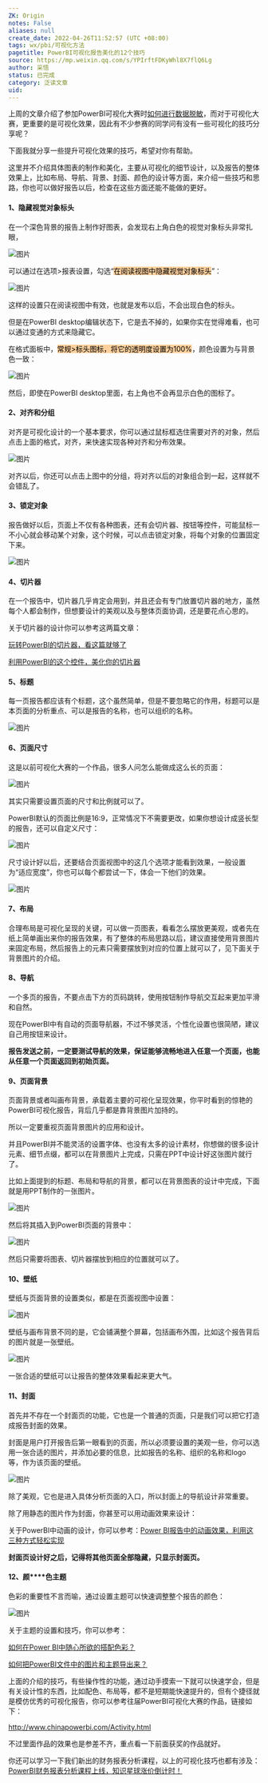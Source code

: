 ```yaml
---
ZK: Origin
notes: False
aliases: null
create_date: 2022-04-26T11:52:57 (UTC +08:00)
tags: wx/pbi/可视化方法
pagetitle: PowerBI可视化报告美化的12个技巧
source: https://mp.weixin.qq.com/s/YPIrftFDKyWhl8X7flQ6Lg
author: 采悟
status: 已完成
category: 泛读文章
uid: 
---
```


上周的文章介绍了参加PowerBI可视化大赛时[如何进行数据脱敏](http://mp.weixin.qq.com/s?__biz=MzA4MzQwMjY4MA==&mid=2484079875&idx=1&sn=597bad738cd8be8cc19e43e4ab5620c4&chksm=8e13a7d4b9642ec2afc378f86f46551085aefea39b96f87f2bcfcd5783a64379ba605b3be102&scene=21#wechat_redirect)，而对于可视化大赛，更重要的是可视化效果，因此有不少参赛的同学问有没有一些可视化的技巧分享呢？  

下面我就分享一些提升可视化效果的技巧，希望对你有帮助。

这里并不介绍具体图表的制作和美化，主要从可视化的细节设计，以及报告的整体效果上，比如布局、导航、背景、封面、颜色的设计等方面，来介绍一些技巧和思路，你也可以做好报告以后，检查在这些方面还能不能做的更好。

#### **1、隐藏视觉对象标头**

在一个深色背景的报告上制作好图表，会发现右上角白色的视觉对象标头非常扎眼，

![图片](https://mmbiz.qpic.cn/mmbiz_png/aHEbZtANQJNnvIqQHgS8ljhgBkW34mXuxJic6FXtichJwIVfewcYkmMWnmXyCz8NB40QgGn5TwaQLoW0y9hFepiaw/640?wx_fmt=png&wxfrom=5&wx_lazy=1&wx_co=1)

可以通过在选项>报表设置，勾选“<mark style="background: #FFB86CA6;">在阅读视图中隐藏视觉对象标头</mark>”：

![图片](https://mmbiz.qpic.cn/mmbiz_png/aHEbZtANQJNnvIqQHgS8ljhgBkW34mXuj3piafcpWLWT9dBxgcJob0T65DyCnxgsQr5qFAjH5c4ibZDKeH5p2EyA/640?wx_fmt=png&wxfrom=5&wx_lazy=1&wx_co=1)

这样的设置只在阅读视图中有效，也就是发布以后，不会出现白色的标头。

但是在PowerBI desktop编辑状态下，它是去不掉的，如果你实在觉得难看，也可以通过变通的方式来隐藏它。

在格式面板中，<mark style="background: #FFB86CA6;">常规>标头图标，将它的透明度设置为100%</mark>，颜色设置为与背景色一致：

![图片](https://mmbiz.qpic.cn/mmbiz_png/aHEbZtANQJNnvIqQHgS8ljhgBkW34mXuafTrs9SznvnTh5frhX6CB7SgtsmFdEQkvP6rarZibydoAyrfrOb4GJw/640?wx_fmt=png&wxfrom=5&wx_lazy=1&wx_co=1)

然后，即使在PowerBI desktop里面，右上角也不会再显示白色的图标了。

#### **2、对齐和分组**

对齐是可视化设计的一个基本要求，你可以通过鼠标框选住需要对齐的对象，然后点击上面的格式，对齐，来快速实现各种对齐和分布效果。

![图片](https://mmbiz.qpic.cn/mmbiz_png/aHEbZtANQJNnvIqQHgS8ljhgBkW34mXu9C8VNk5BBNGpk9FyYxdDJun1PmJOrle85HY2Ap8GCYa6D9f6ib7xywg/640?wx_fmt=png&wxfrom=5&wx_lazy=1&wx_co=1)

对齐以后，你还可以点击上图中的分组，将对齐以后的对象组合到一起，这样就不会错乱了。

#### **3、锁定对象**

报告做好以后，页面上不仅有各种图表，还有会切片器、按钮等控件，可能鼠标一不小心就会移动某个对象，这个时候，可以点击锁定对象，将每个对象的位置固定下来。

![图片](https://mmbiz.qpic.cn/mmbiz_png/aHEbZtANQJNnvIqQHgS8ljhgBkW34mXuEmr7lMSRcN5mdT0ukMoEOIBeay3xEG5Vf4b4ghkwly0deDTibTTagRw/640?wx_fmt=png&wxfrom=5&wx_lazy=1&wx_co=1)

#### **4、切片器**

在一个报告中，切片器几乎肯定会用到，并且还会有专门放置切片器的地方，虽然每个人都会制作，但想要设计的美观以及与整体页面协调，还是要花点心思的。

关于切片器的设计你可以参考这两篇文章：

[玩转PowerBI的切片器，看这篇就够了](http://mp.weixin.qq.com/s?__biz=MzA4MzQwMjY4MA==&mid=2484074560&idx=1&sn=7050c2194d5e0a5587ec6282ff17b4ad&chksm=8e0c5297b97bdb81d70e9a7ece3d0d557a1fe58fe7102ceedec734222a89777e8724f784acfe&scene=21#wechat_redirect)  

[利用PowerBI的这个控件，美化你的切片器](http://mp.weixin.qq.com/s?__biz=MzA4MzQwMjY4MA==&mid=2484073642&idx=1&sn=d4e57071dc6421b4bb2f0bc9fc1e51b2&chksm=8e0c5e7db97bd76b1e9de73326a5676b2b5aeca519c036bbc9a30ee7a15075145783e09c55b8&scene=21#wechat_redirect)  

#### **5、标题**

每一页报告都应该有个标题，这个虽然简单，但是不要忽略它的作用，标题可以是本页面的分析重点、可以是报告的名称，也可以组织的名称。

![图片](https://mmbiz.qpic.cn/mmbiz_png/aHEbZtANQJNnvIqQHgS8ljhgBkW34mXubsbMZMAtgJVtiatn28gr1iabwn5Bgic8xPUbrVCicDPbnlEgbFI7hY3iaicQ/640?wx_fmt=png&wxfrom=5&wx_lazy=1&wx_co=1)

#### **6、页面尺寸**

这是以前可视化大赛的一个作品，很多人问怎么能做成这么长的页面：  

![图片](https://mmbiz.qpic.cn/mmbiz_png/aHEbZtANQJPu3qgz7pfVFLSWSOyGp0t6lCz5F8wONdsnDTng1Cq96VRy1Es6DCoToUw44sD59T5brYBLgqhic8g/640?wx_fmt=png&wxfrom=5&wx_lazy=1&wx_co=1)

其实只需要设置页面的尺寸和比例就可以了。

PowerBI默认的页面比例是16:9，正常情况下不需要更改，如果你想设计成竖长型的报告，还可以自定义尺寸：

![图片](https://mmbiz.qpic.cn/mmbiz_png/aHEbZtANQJPu3qgz7pfVFLSWSOyGp0t6305pPP1ibPfle4r4QgEiaIAlQL5fW1ftmjHmnTQwbtpvuWoNyxHLrBTA/640?wx_fmt=png&wxfrom=5&wx_lazy=1&wx_co=1)

尺寸设计好以后，还要结合页面视图中的这几个选项才能看到效果，一般设置为“适应宽度”，你也可以每个都尝试一下，体会一下他们的效果。

![图片](https://mmbiz.qpic.cn/mmbiz_png/aHEbZtANQJPu3qgz7pfVFLSWSOyGp0t61Ta7q3rIlSNJ0icSBZrAPicalqSDubsHgXWpVmEJG0kJqGSBzBVByDxA/640?wx_fmt=png&wxfrom=5&wx_lazy=1&wx_co=1)

#### **7、布局**

合理布局是可视化呈现的关键，可以做一页图表，看看怎么摆放更美观，或者先在纸上简单画出来你的报告效果，有了整体的布局思路以后，建议直接使用背景图片来固定布局，然后报告上的元素只需要摆放到对应的位置上就可以了，见下面关于背景图片的介绍。  

#### **8、导航**

一个多页的报告，不要点击下方的页码跳转，使用按钮制作导航交互起来更加平滑和自然。

现在PowerBI中有自动的页面导航器，不过不够灵活，个性化设置也很简陋，建议自己用按钮来设计。

**报告发送之前，一定要测试导航的效果，保证能够流畅地进入任意一个页面，也能从任意一个页面返回到初始页面。**  

#### **9、页面背景**

页面背景或者叫画布背景，承载着主要的可视化呈现效果，你平时看到的惊艳的PowerBI可视化报告，背后几乎都是靠背景图片加持的。

所以一定要重视页面背景图片的应用和设计。

并且PowerBI并不能灵活的设置字体、也没有太多的设计素材，你想做的很多设计元素、细节点缀，都可以在背景图片上完成，只需在PPT中设计好这张图片就行了。

比如上面提到的标题、布局和导航的背景，都可以在背景图表的设计中完成，下面就是用PPT制作的一张图片。

![图片](https://mmbiz.qpic.cn/mmbiz_png/aHEbZtANQJNnvIqQHgS8ljhgBkW34mXuicvqUkvrf27M8Y1UwWFbpsibFxyaShsD5I7icrpkA0HNiaicRI2G3eiaAnOg/640?wx_fmt=png&wxfrom=5&wx_lazy=1&wx_co=1)

然后将其插入到PowerBI页面的背景中：

![图片](https://mmbiz.qpic.cn/mmbiz_png/aHEbZtANQJM2V42z6Z0yfB5UwSQUUxgPcl2OhIgPIxUsZia5LeNODiaGs07jibUn4Xs1CKBqowzIG1RhXMFZE2W6Q/640?wx_fmt=png&wxfrom=5&wx_lazy=1&wx_co=1)

然后只需要将图表、切片器摆放到相应的位置就可以了。

#### **10、壁纸**

壁纸与页面背景的设置类似，都是在页面视图中设置：

![图片](https://mmbiz.qpic.cn/mmbiz_png/aHEbZtANQJPu3qgz7pfVFLSWSOyGp0t6KK5mOYk4HbEvCH8TwNWl2D2ItAThMAyARLE2gY1tpibL2HMevDZA05Q/640?wx_fmt=png&wxfrom=5&wx_lazy=1&wx_co=1)

壁纸与画布背景不同的是，它会铺满整个屏幕，包括画布外围，比如这个报告背后的图片就是一张壁纸。

![图片](https://mmbiz.qpic.cn/mmbiz_png/aHEbZtANQJPu3qgz7pfVFLSWSOyGp0t6vU5ibBTOia9xSz4cjo7YCW0ZkQtRC4yRtD3ZLejwF8gYjpAYlJ4m6uJw/640?wx_fmt=png&wxfrom=5&wx_lazy=1&wx_co=1)

一张合适的壁纸可以让报告的整体效果看起来更大气。  

#### **11、封面**

首先并不存在一个封面页的功能，它也是一个普通的页面，只是我们可以把它打造成报告封面的效果。

封面是用户打开报告后第一眼看到的页面，所以必须要设置的美观一些，你可以选用一张合适的图片，并添加必要的信息，比如报告的名称、组织的名称和logo等，作为该页面的壁纸。

![图片](https://mmbiz.qpic.cn/mmbiz_png/aHEbZtANQJPu3qgz7pfVFLSWSOyGp0t60GQuXZia2hHA3S1GibYxNsbHypkfdYhhS1thcO1jMvH12mzBkWojbb2Q/640?wx_fmt=png&wxfrom=5&wx_lazy=1&wx_co=1)

除了美观，它也是进入具体分析页面的入口，所以封面上的导航设计非常重要。  

除了用静态的图片作为封面，你甚至可以用动画效果来设计：  

关于PowerBI中动画的设计，你可以参考：[Power BI报告中的动画效果，利用这三种方式轻松实现](http://mp.weixin.qq.com/s?__biz=MzA4MzQwMjY4MA==&mid=2484079628&idx=1&sn=adf62bc59f2690799929803cf6ca0f27&chksm=8e13a6dbb9642fcdf86e9e5f74f80e7b317cb7c7f94e603a895ae3a3c38a909ee14edf9e043a&scene=21#wechat_redirect)

**封面页设计好之后，记得将其他页面全部隐藏，只显示封面页。**

#### **12、颜****色主题**

色彩的重要性不言而喻，通过设置主题可以快速调整整个报告的颜色：  

![图片](https://mmbiz.qpic.cn/mmbiz_png/aHEbZtANQJPu3qgz7pfVFLSWSOyGp0t6xnr5QRDO6Hqnhl1NvfxwxppIZJ7HFGHNRk34zFYxdlomwJAQ8Kibbmg/640?wx_fmt=png&wxfrom=5&wx_lazy=1&wx_co=1)

关于主题的设置和技巧，你可以参考：

[如何在Power BI中随心所欲的搭配色彩？](http://mp.weixin.qq.com/s?__biz=MzA4MzQwMjY4MA==&mid=2484068978&idx=1&sn=33c435da5b89e10b7ba3a2a908746aec&chksm=8e0c48a5b97bc1b3d5be5769b95d148813985a7c13ab3f3f5b294abc4e8a5829dec2719deb90&scene=21#wechat_redirect)  

[如何把PowerBI文件中的图片和主题导出来？](http://mp.weixin.qq.com/s?__biz=MzA4MzQwMjY4MA==&mid=2484068491&idx=1&sn=68fcac7d1713f271e189d00d20385ce6&chksm=8e0c4a5cb97bc34ac4f3cd671fb7840ab22c7c64ae23aa79294f2c7f40494e2e17548c7c07f4&scene=21#wechat_redirect)  

上面的介绍的技巧，有些操作性的功能，通过动手摸索一下就可以快速学会，但是有关设计性的东西，比如配色、布局等，都不是短期能快速提升的，但有个捷径就是模仿优秀的可视化报告，你可以参考往届PowerBI可视化大赛的作品，链接如下：

http://www.chinapowerbi.com/Activity.html

不过里面作品的效果也是参差不齐，重点看一下前面获奖的作品就好。

你还可以学习一下我们新出的财务报表分析课程，以上的可视化技巧也都有涉及：[PowerBI财务报表分析课程上线，知识星球涨价倒计时！](http://mp.weixin.qq.com/s?__biz=MzA4MzQwMjY4MA==&mid=2484079883&idx=1&sn=98a790aecadbbec8ee7359021d615e8d&chksm=8e13a7dcb9642ecad60e4e1729ac9936ec982facac65025f44719503fb402da0ecf1d06bce8b&scene=21#wechat_redirect)
